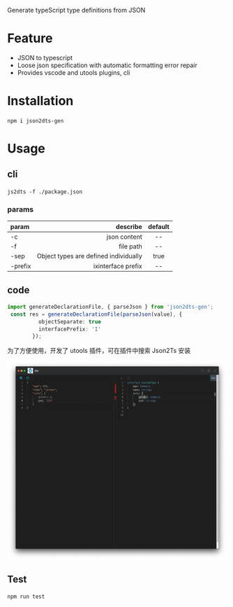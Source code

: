 
Generate typeScript type definitions from JSON



# Feature
*  JSON to typescript
*  Loose json specification with automatic formatting error repair
*  Provides vscode and utools plugins, cli

# Installation
```npm i json2dts-gen```


# Usage

## cli

```js2dts -f ./package.json ```
 
### params

| param | describe | default |
| :-----| ----: | :----: |
| -c | json content | -- |
| -f |  file path | -- |
| -sep |  Object types are defined individually | true |
| -prefix |  ixinterface prefix | -- |


## code

```ts
import generateDeclarationFile, { parseJson } from 'json2dts-gen';
 const res = generateDeclarationFile(parseJson(value), {
          objectSeparate: true
          interfacePrefix: 'I' 
        }); 
```



为了方便使用，开发了 utools 插件，可在插件中搜索 Json2Ts 安装

![image](https://raw.githubusercontent.com/zenotsai/image-hosting/master/frontend/截屏2022-04-19-下午2.3wl5x8b292a0.webp)

## Test

```npm run test ```